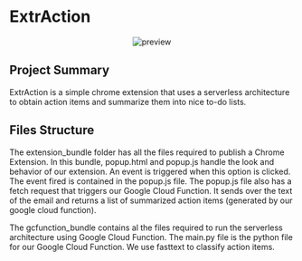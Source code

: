 # ExtrAction

<p align="center">
  <img src="https://github.com/rocassius/capstone/blob/master/chrome_extension/images/extension_bundle/Rainbow_Logo.png" title="preview">
</p>

## Project Summary

ExtrAction is a simple chrome extension that uses a serverless architecture to obtain action items and summarize them into nice to-do lists. 

## Files Structure

The extension_bundle folder has all the files required to publish a Chrome Extension. In this bundle, popup.html and popup.js handle the look and behavior of our extension. An event is triggered when this option is clicked. The event fired is contained in the popup.js file. The popup.js file also has a fetch request that triggers our Google Cloud Function. It sends over the text of the email and returns a list of summarized action items (generated by our google cloud function).

The gcfunction_bundle contains al the files required to run the serverless architecture using Google Cloud Function. The main.py file is the python file for our Google Cloud Function. We use fasttext to classify action items.

